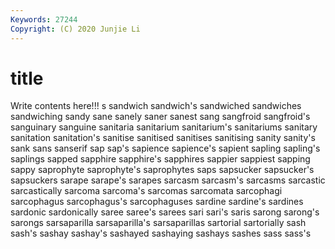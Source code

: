 ```yaml
---
Keywords: 27244
Copyright: (C) 2020 Junjie Li
---
```


# title

Write contents here!!!
s 
sandwich 
sandwich's 
sandwiched 
sandwiches 
sandwiching 
sandy 
sane 
sanely 
saner
sanest 
sang 
sangfroid 
sangfroid's 
sanguinary 
sanguine 
sanitaria 
sanitarium 
sanitarium's 
sanitariums
sanitary 
sanitation 
sanitation's 
sanitise 
sanitised 
sanitises 
sanitising 
sanity 
sanity's 
sank
sans 
sanserif 
sap 
sap's 
sapience 
sapience's 
sapient 
sapling 
sapling's 
saplings
sapped 
sapphire 
sapphire's 
sapphires 
sappier 
sappiest 
sapping 
sappy 
saprophyte 
saprophyte's
saprophytes 
saps 
sapsucker 
sapsucker's 
sapsuckers 
sarape 
sarape's 
sarapes 
sarcasm 
sarcasm's
sarcasms 
sarcastic 
sarcastically 
sarcoma 
sarcoma's 
sarcomas 
sarcomata 
sarcophagi 
sarcophagus 
sarcophagus's
sarcophaguses 
sardine 
sardine's 
sardines 
sardonic 
sardonically 
saree 
saree's 
sarees 
sari
sari's 
saris 
sarong 
sarong's 
sarongs 
sarsaparilla 
sarsaparilla's 
sarsaparillas 
sartorial 
sartorially
sash 
sash's 
sashay 
sashay's 
sashayed 
sashaying 
sashays 
sashes 
sass 
sass's
